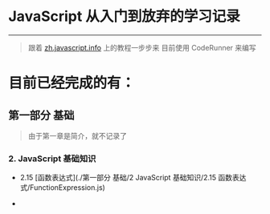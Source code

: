 # JavaScript 从入门到放弃的学习记录

----
> 跟着 [zh.javascript.info](zh.javascript.info) 上的教程一步步来
> 目前使用 CodeRunner 来编写

# 目前已经完成的有：

## 第一部分 基础

> 由于第一章是简介，就不记录了 

### 2. JavaScript 基础知识

* 2.15 [函数表达式](./第一部分 基础/2 JavaScript 基础知识/2.15 函数表达式/FunctionExpression.js)

* 

